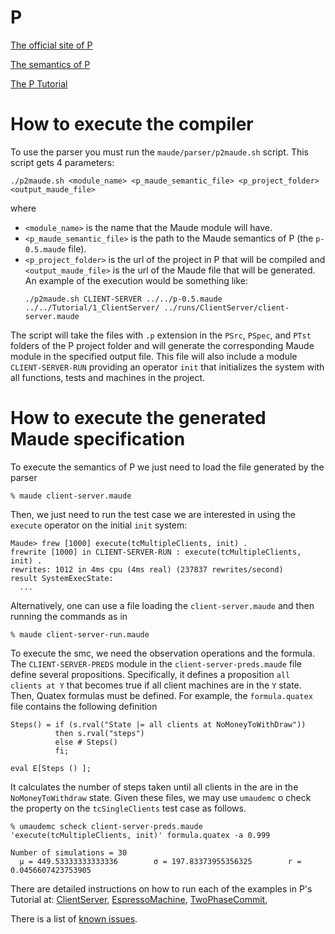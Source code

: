 # P

[The official site of P](https://p-org.github.io/P/)

[The semantics of P](https://p-org.github.io/P/advanced/psemantics/) 

[The P Tutorial](https://p-org.github.io/P/tutsoutline/)

<!--    Interesting note from the way of specificying [test cases](https://p-org.github.io/P/manual/testcases/):

For each testcase, the P checker by default asserts that for each execution of the system (i.e., module_under_test): (1) there are no unhandled event exceptions; (2) all local assertions in the program hold; (3) there are no deadlocks; and finally (4) based on the specification monitors that are attached to the module, these safety and liveness properties asserted by the monitors always hold.-->

# How to execute the compiler

To use the parser you must run the `maude/parser/p2maude.sh` script. This script gets 4 parameters:
~~~~
./p2maude.sh <module_name> <p_maude_semantic_file> <p_project_folder> <output_maude_file>
~~~~
where 
- `<module_name>` is the name that the Maude module will have. 
- `<p_maude_semantic_file>` is the path to the Maude semantics of P (the `p-0.5.maude` file). 
- `<p_project_folder>` is the url of the project in P that will be compiled and `<output_maude_file>` is the url of the Maude file that will be generated. An example of the execution would be something like:
  ~~~~
  ./p2maude.sh CLIENT-SERVER ../../p-0.5.maude ../../Tutorial/1_ClientServer/ ../runs/ClientServer/client-server.maude
  ~~~~
The script will take the files with `.p` extension in the `PSrc`, `PSpec`, and `PTst` folders of the P project folder and will generate the corresponding Maude module in the specified output file.
This file will also include a module `CLIENT-SERVER-RUN` providing an operator `init` that initializes the system with all functions, tests and machines in the project. 

# How to execute the generated Maude specification

To execute the semantics of P we just need to load the file generated by the parser
~~~~
% maude client-server.maude 
~~~~
Then, we just need to run the test case we are interested in using the `execute` operator on the initial `init` system:
~~~~
Maude> frew [1000] execute(tcMultipleClients, init) .
frewrite [1000] in CLIENT-SERVER-RUN : execute(tcMultipleClients, init) .
rewrites: 1012 in 4ms cpu (4ms real) (237837 rewrites/second)
result SystemExecState: 
  ...
~~~~
Alternatively, one can use a file loading the `client-server.maude` and then running the commands as in  
~~~~
% maude client-server-run.maude 
~~~~
To execute the smc, we need the observation operations and the formula. 
The `CLIENT-SERVER-PREDS` module in the `client-server-preds.maude` file define several propositions. 
Specifically, it defines a proposition `all clients at Y` that becomes true if all client machines are in the `Y` state. 
Then, Quatex formulas must be defined. 
For example, the `formula.quatex` file contains the following definition
~~~~
Steps() = if (s.rval("State |= all clients at NoMoneyToWithDraw"))
          then s.rval("steps")
          else # Steps() 
          fi;

eval E[Steps () ];
~~~~
It calculates the number of steps taken until all clients in the are in the `NoMoneyToWithdraw` state. 
Given these files, we may use `umaudemc` o check the property on the `tcSingleClients` test case as follows. 
~~~~
% umaudemc scheck client-server-preds.maude 'execute(tcMultipleClients, init)' formula.quatex -a 0.999

Number of simulations = 30
  μ = 449.53333333333336        σ = 197.83373955356325        r = 0.0456607423753905
~~~~
<!---The META-MODEL-CHECKER module at
`/opt/homebrew/lib/python3.11/site-packages/maude/model-checker.maude` 
has been modified --->

There are detailed instructions on how to run each of the examples in P's Tutorial at: 
[ClientServer](runs/ClientServer/README.md), [EspressoMachine](runs/EspressoMachine/README.md), [TwoPhaseCommit](runs/TwoPhaseCommit/README.md), 

There is a list of [known issues](ISSUES.md).
